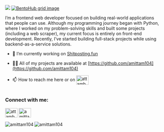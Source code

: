 <a href="https://www.amittambulkar.com" target="_blank"><img src="https://cloud.appwrite.io/v1/storage/buckets/667d390e003b1971a8be/files/669ba3d3000d629bb97b/preview?project=667d35ca0017fb21fc6c" /></a>
[![BentoHub grid image](https://cloud.appwrite.io/v1/storage/buckets/667d390e003b1971a8be/files/669ca74100335d4c2931/preview?project=667d35ca0017fb21fc6c)](https://bentohub.netlify.app/)

I’m a frontend web developer focused on building real-world applications that people can use. Although my programming journey began with Python, where I worked on my problem-solving skills and built some projects (including a web scraper), my current focus is entirely on front-end development. Recently, I’ve started building full-stack projects while using backend-as-a-service solutions.

- 🔭 I’m currently working on [Shitposting.fun](https://github.com/amittam104/shitpostingis.fun)

- 👨‍💻 All of my projects are available at [https://github.com/amittam104](https://github.com/amittam104)

- 📫 How to reach me here or on <a href="https://twitter.com/attambulkar" target="blank"><img align="center" src="https://raw.githubusercontent.com/rahuldkjain/github-profile-readme-generator/master/src/images/icons/Social/twitter.svg" alt="attambulkar" height="30" width="40" /></a>

#

<h3 align="left">Connect with me:</h3>
<p align="left">
<a href="https://twitter.com/attambulkar" target="blank"><img align="center" src="https://raw.githubusercontent.com/rahuldkjain/github-profile-readme-generator/master/src/images/icons/Social/twitter.svg" alt="attambulkar" height="30" width="40" /></a>
<a href="https://linkedin.com/in/amittambulkar" target="blank"><img align="center" src="https://raw.githubusercontent.com/rahuldkjain/github-profile-readme-generator/master/src/images/icons/Social/linked-in-alt.svg" alt="amittambulkar" height="30" width="40" /></a>
</p>

<p><img align="left" src="https://github-readme-stats.vercel.app/api/top-langs?username=amittam104&show_icons=true&locale=en&layout=compact" alt="amittam104" /></p>

<p><img align="center" src="https://github-readme-streak-stats.herokuapp.com/?user=amittam104&" alt="amittam104" /></p>
